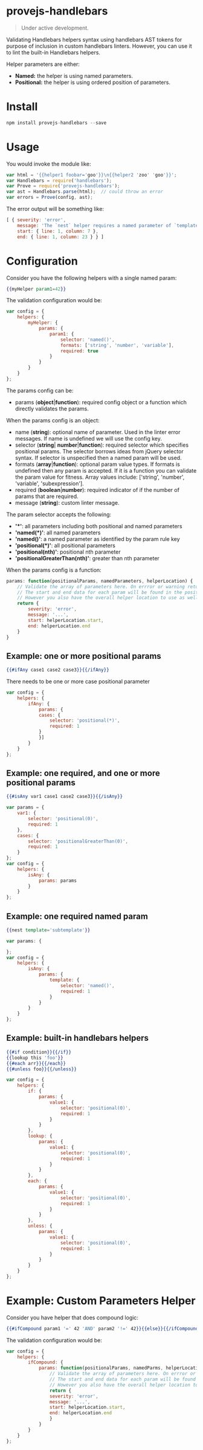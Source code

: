 # provejs-handlebars

> Under active development.

Validating Handlebars helpers syntax using handlebars AST tokens for purpose of inclusion in custom handlebars linters. However, you can use it to lint the built-in Handlebars helpers.

Helper parameters are either:
- **Named:** the helper is using named parameters.
- **Positional:** the helper is using ordered position of parameters.

# Install
```js
npm install provejs-handlebars --save
```

# Usage
You would invoke the module like:
```js
var html = '{{helper1 foobar='goo'}}\n{{helper2 'zoo' 'goo'}}';
var Handlebars = require('handlebars');
var Prove = require('provejs-handlebars');
var ast = Handlebars.parse(html);  // could throw an error
var errors = Prove(config, ast);
```
The error output will be something like:
```js
[ { severity: 'error',
    message: 'The `nest` helper requires a named parameter of `template`, but non was found.',
    start: { line: 1, column: 7 },
    end: { line: 1, column: 23 } } ]
```

# Configuration

Consider you have the following helpers with a single named param:
```hbs
{{myHelper param1=42}}
```
The validation configuration would be:
```js
var config = {
	helpers: {
		myHelper: {
			params: {
				param1: {
					selector: 'named()',
					formats: ['string', 'number', 'variable'],
					required: true
				}
			}
		}
	}
};
```

The params config can be:
- params (**object**|**function**): required config object or a function which directly validates the params.

When the params config is an object:

- name (**string**): optional name of parameter. Used in the linter error messages. If name  is undefined we will use the config key.
- selector (**string**| **number**|**function**): required selector which specifies positional params. The selector borrows ideas from jQuery selector syntax. If selector is unspecified then a named param will be used.
- formats (**array**|**function**): optional param value types. If formats is undefined then any param is accepted. If it is a function you can validate the param value for fitness. Array values include: ['string', 'number', 'variable', 'subexpression'].
- required (**boolean**|**number**): required indicator of if the number of params that are required.
- message (**string**): custom linter message.

The param selector accepts the following:
- **'*'**: all parameters including both positional and named parameters
- **'named(*)'**: all named parameters
- **'named()'**: a named parameter as identified by the param rule key
- **'positional(*)'**: all positional parameters
- **'positional(nth)'**: positional nth parameter
- **'positionalGreaterThan(nth)'**: greater than nth parameter

When the params config is a function:

```js
params: function(positionalParams, namedParameters, helperLocation) {
	// Validate the array of parameters here. On errror or warning return something like below.
	// The start and end data for each param will be found in the positionalParms and namedParams nodes.
	// However you also have the overall helper location to use as well.
	return {
		severity: 'error',
		message: '...',
		start: helperLocation.start,
		end: helperLocation.end
	}
}
```


## Example: one or more positional params
```hbs
{{#ifAny case1 case2 case3}}{{/ifAny}}
```
There needs to be one or more case positional parameter
```js
var config = {
	helpers: {
		ifAny: {
			params: {
			cases: {
				selector: 'positional(*)',
				required: 1
			}
			}]
		}
	}
};
```
## Example: one required, and one or more positional params
```hbs
{{#isAny var1 case1 case2 case3}}{{/isAny}}
```
```js
var params = {
	var1: {
		selector: 'positional(0)',
		required: 1
	},
	cases: {
		selector: 'positionalGreaterThan(0)',
		required: 1
	}
};
var config = {
	helpers: {
		isAny: {
			params: params
		}
	}
};
```

## Example: one required named param
```hbs
{{nest template='subtemplate'}}
```
```js
var params: {

};
var config = {
	helpers: {
		isAny: {
			params: {
				template: {
					selector: 'named()',
					required: 1
				}
			}
		}
	}
};
```

## Example: built-in handlebars helpers
```hbs
{{#if condition}}{{/if}}
{{lookup this 'foo'}}
{{#each arr}}{{/each}}
{{#unless foo}}{{/unless}}
```
```js
var config = {
	helpers: {
		if: {
			params: {
				value1: {
					selector: 'positional(0)',
					required: 1
				}
			}
		},
		lookup: {
			params: {
				value1: {
					selector: 'positional(0)',
					required: 1
				}
			}
		},
		each: {
			params: {
				value1: {
					selector: 'positional(0)',
					required: 1
				}
			}
		},
		unless: {
			params: {
				value1: {
					selector: 'positional(0)',
					required: 1
				}
			}
		}
	}
};
```

# Example: Custom Parameters Helper

Consider you have helper that does compound logic:
```hbs
{{#ifCompound param1 '=' 42 'AND' param2 '!=' 42}}{{else}}{{/ifCompound}}
```
The validation configuration would be:
```js
var config = {
	helpers: {
		ifCompound: {
			params: function(positionalParams, namedParms, helperLocation) {
				// Validate the array of parameters here. On errror or warning return something like below.
				// The start and end data for each param will be found in the positionalParms and namedParams nodes.
				// However you also have the overall helper location to use as well.
				return {
				severity: 'error',
				message: '...',
				start: helperLocation.start,
				end: helperLocation.end
				}
			}
		}
	}
};
```
